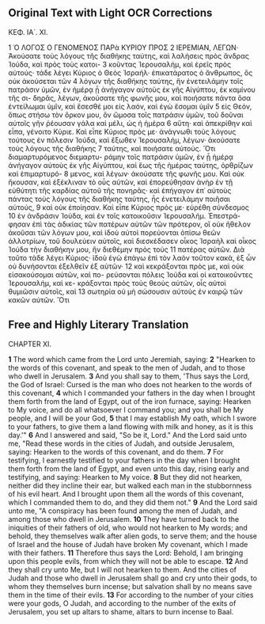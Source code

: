 ## Original Text with Light OCR Corrections

ΚΕΦ. ΙΑ΄. ΧΙ.

1 Ὁ ΛΟΓΟΣ Ο ΓΕΝΟΜΕΝΟΣ ΠΑΡὰ ΚΥΡΙΟΥ ΠΡΟΣ
2 ΙΕΡΕΜΙΑΝ, ΛΕΓΩΝ· Ἀκούσατε τοὺς λόγους τῆς διαθήκης
    ταύτης, καὶ λαλήσεις πρὸς ἄνδρας Ἰούδα, καὶ πρὸς τοὺς κατοι-
3 κοῦντας Ἱερουσαλήμ, καὶ ἐρεῖς πρὸς αὐτούς· τάδε λέγει Κύριος
    ὁ Θεὸς Ἰσραήλ· ἐπικατάρατος ὁ ἄνθρωπος, ὃς οὐκ ἀκούσεται τῶν
4 λόγων τῆς διαθήκης ταύτης, ἣν ἐνετειλάμην τοῖς πατράσιν ὑμῶν,
    ἐν ἡμέρᾳ ᾗ ἀνήγαγον αὐτοὺς ἐκ γῆς Αἰγύπτου, ἐκ καμίνου τῆς σι-
    δηρᾶς, λέγων, ἀκούσατε τῆς φωνῆς μου, καὶ ποιήσατε πάντα ὅσα
    ἐντείλωμαι ὑμῖν, καὶ ἔσεσθέ μοι εἰς λαόν, καὶ ἐγὼ ἔσομαι ὑμῖν
5 εἰς Θεόν, ὅπως στήσω τὸν ὅρκον μου, ὃν ὤμοσα τοῖς πατράσιν
    ὑμῶν, τοῦ δοῦναι αὐτοῖς γῆν ῥέουσαν γάλα καὶ μέλι, ὡς ἡ ἡμέρα
6 αὕτη· καὶ ἀπεκρίθην καὶ εἶπα, γένοιτο Κύριε. Καὶ εἶπε Κύριος
    πρὸς με· ἀνάγνωθι τοὺς λόγους τούτους ἐν πόλεσιν Ἰούδα, καὶ
    ἔξωθεν Ἱερουσαλήμ, λέγων· ἀκούσατε τοὺς λόγους τῆς διαθήκης
7 ταύτης, καὶ ποιήσατε αὐτούς. Ὅτι διαμαρτυρόμενος διεμαρτυ-
    ράμην τοῖς πατράσιν ὑμῶν, ἐν ᾗ ἡμέρᾳ ἀνήγαγον αὐτοὺς ἐκ γῆς
    Αἰγύπτου, καὶ ἕως τῆς ἡμέρας ταύτης, ὀρθρίζων καὶ ἐπιμαρτυρό-
8 μενος, καὶ λέγων· ἀκούσατε τῆς φωνῆς μου. Καὶ οὐκ ἤκουσαν,
    καὶ ἐξέκλιναν τὸ οὖς αὐτῶν, καὶ ἐπορεύθησαν ἀνὴρ ἐν τῇ εὐθύτητι
    τῆς καρδίας αὐτοῦ τῆς πονηρᾶς· καὶ ἐπήγαγον ἐπ᾿ αὐτοὺς πάντας
    τοὺς λόγους τῆς διαθήκης ταύτης, ἧς ἐνετειλάμην ποιῆσαι αὐτούς,
9 καὶ οὐκ ἐποίησαν. Καὶ εἶπε Κύριος πρὸς με· εὑρέθη σύνδεσμος
10 ἐν ἀνδράσιν Ἰούδα, καὶ ἐν τοῖς κατοικοῦσιν Ἱερουσαλήμ. Ἐπεστρά-
    φησαν ἐπὶ τὰς ἀδικίας τῶν πατέρων αὐτῶν τῶν πρότερον, οἳ οὐκ
    ἤθελον ἀκοῦσαι τῶν λόγων μου, καὶ ἰδοὺ αὐτοὶ πορεύονται ὀπίσω
    θεῶν ἀλλοτρίων, τοῦ δουλεύειν αὐτοῖς, καὶ διεσκέδασεν οἶκος
    Ἰσραὴλ καὶ οἶκος Ἰούδα τὴν διαθήκην μου, ἣν διεθέμην πρὸς τοὺς
11 πατέρας αὐτῶν. Διὰ τοῦτο τάδε λέγει Κύριος· ἰδοὺ ἐγὼ ἐπάγω
    ἐπὶ τὸν λαὸν τοῦτον κακά, ἐξ ὧν οὐ δυνήσονται ἐξελθεῖν ἐξ αὐτῶν·
12 καὶ κεκράξονται πρὸς με, καὶ οὐκ εἰσακούσομαι αὐτῶν, καὶ πο-
    ρεύσονται πόλεις Ἰούδα καὶ οἱ κατοικοῦντες Ἱερουσαλήμ, καὶ κε-
    κράξονται πρὸς τοὺς θεοὺς αὐτῶν, οἷς αὐτοὶ θυμιῶσιν αὐτοῖς, καὶ
13 σωτηρία οὐ μὴ σώσουσιν αὐτοὺς ἐν καιρῷ τῶν κακῶν αὐτῶν. Ὅτι

## Free and Highly Literary Translation

CHAPTER XI.

**1** The word which came from the Lord unto Jeremiah, saying:
**2** "Hearken to the words of this covenant, and speak to the men of Judah, and to those who dwell in Jerusalem.
**3** And you shall say to them, 'Thus says the Lord, the God of Israel: Cursed is the man who does not hearken to the words of this covenant,
**4** which I commanded your fathers in the day when I brought them forth from the land of Egypt, out of the iron furnace, saying: Hearken to My voice, and do all whatsoever I command you; and you shall be My people, and I will be your God,
**5** that I may establish My oath, which I swore to your fathers, to give them a land flowing with milk and honey, as it is this day.'"
**6** And I answered and said, "So be it, Lord." And the Lord said unto me, "Read these words in the cities of Judah, and outside Jerusalem, saying: Hearken to the words of this covenant, and do them.
**7** For testifying, I earnestly testified to your fathers in the day when I brought them forth from the land of Egypt, and even unto this day, rising early and testifying, and saying: Hearken to My voice.
**8** But they did not hearken, neither did they incline their ear, but walked each man in the stubbornness of his evil heart. And I brought upon them all the words of this covenant, which I commanded them to do, and they did them not."
**9** And the Lord said unto me, "A conspiracy has been found among the men of Judah, and among those who dwell in Jerusalem.
**10** They have turned back to the iniquities of their fathers of old, who would not hearken to My words; and behold, they themselves walk after alien gods, to serve them; and the house of Israel and the house of Judah have broken My covenant, which I made with their fathers.
**11** Therefore thus says the Lord: Behold, I am bringing upon this people evils, from which they will not be able to escape.
**12** And they shall cry unto Me, but I will not hearken to them. And the cities of Judah and those who dwell in Jerusalem shall go and cry unto their gods, to whom they themselves burn incense; but salvation shall by no means save them in the time of their evils.
**13** For according to the number of your cities were your gods, O Judah, and according to the number of the exits of Jerusalem, you set up altars to shame, altars to burn incense to Baal.